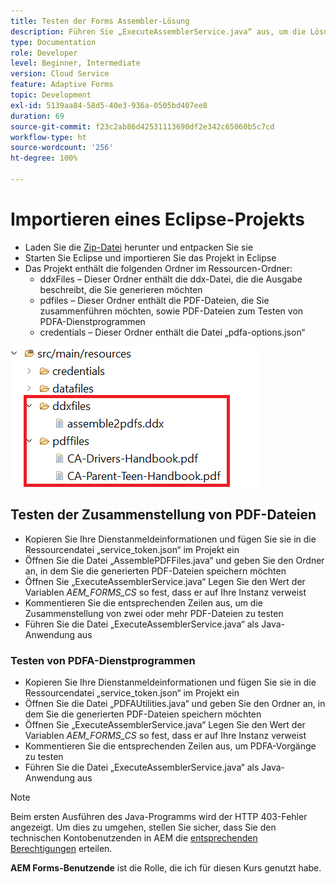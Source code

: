 ```yaml
---
title: Testen der Forms Assembler-Lösung
description: Führen Sie „ExecuteAssemblerService.java“ aus, um die Lösung zu testen
type: Documentation
role: Developer
level: Beginner, Intermediate
version: Cloud Service
feature: Adaptive Forms
topic: Development
exl-id: 5139aa84-58d5-40e3-936a-0505bd407ee8
duration: 69
source-git-commit: f23c2ab86d42531113690df2e342c65060b5c7cd
workflow-type: ht
source-wordcount: '256'
ht-degree: 100%

---
```


# Importieren eines Eclipse-Projekts

* Laden Sie die [Zip-Datei](./assets/pdf-manipulation.zip) herunter und entpacken Sie sie
* Starten Sie Eclipse und importieren Sie das Projekt in Eclipse
* Das Projekt enthält die folgenden Ordner im Ressourcen-Ordner:
   * ddxFiles – Dieser Ordner enthält die ddx-Datei, die die Ausgabe beschreibt, die Sie generieren möchten
   * pdfiles – Dieser Ordner enthält die PDF-Dateien, die Sie zusammenführen möchten, sowie PDF-Dateien zum Testen von PDFA-Dienstprogrammen
   * credentials – Dieser Ordner enthält die Datei „pdfa-options.json“

![resources-file](./assets/resources.png)

## Testen der Zusammenstellung von PDF-Dateien

* Kopieren Sie Ihre Dienstanmeldeinformationen und fügen Sie sie in die Ressourcendatei „service_token.json“ im Projekt ein
* Öffnen Sie die Datei „AssemblePDFFiles.java“ und geben Sie den Ordner an, in dem Sie die generierten PDF-Dateien speichern möchten
* Öffnen Sie „ExecuteAssemblerService.java“ Legen Sie den Wert der Variablen _AEM_FORMS_CS_ so fest, dass er auf Ihre Instanz verweist
* Kommentieren Sie die entsprechenden Zeilen aus, um die Zusammenstellung von zwei oder mehr PDF-Dateien zu testen
* Führen Sie die Datei „ExecuteAssemblerService.java“ als Java-Anwendung aus

### Testen von PDFA-Dienstprogrammen

* Kopieren Sie Ihre Dienstanmeldeinformationen und fügen Sie sie in die Ressourcendatei „service_token.json“ im Projekt ein
* Öffnen Sie die Datei „PDFAUtilities.java“ und geben Sie den Ordner an, in dem Sie die generierten PDF-Dateien speichern möchten
* Öffnen Sie „ExecuteAssemblerService.java“ Legen Sie den Wert der Variablen _AEM_FORMS_CS_ so fest, dass er auf Ihre Instanz verweist
* Kommentieren Sie die entsprechenden Zeilen aus, um PDFA-Vorgänge zu testen
* Führen Sie die Datei „ExecuteAssemblerService.java“ als Java-Anwendung aus



>[!NOTE]
> Beim ersten Ausführen des Java-Programms wird der HTTP 403-Fehler angezeigt. Um dies zu umgehen, stellen Sie sicher, dass Sie den technischen Kontobenutzenden in AEM die [entsprechenden Berechtigungen](https://experienceleague.adobe.com/docs/experience-manager-learn/getting-started-with-aem-headless/authentication/service-credentials.html?lang=de#configure-access-in-aem) erteilen.

**AEM Forms-Benutzende** ist die Rolle, die ich für diesen Kurs genutzt habe.
